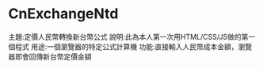 # CnExchangeNtd
主題:定價人民幣轉換新台幣公式
說明:此為本人第一次用HTML/CSS/JS做的第一個程式
用途:一個瀏覽器的特定公式計算機
功能:直接輸入人民幣成本金額，瀏覽器即會回傳新台幣定價金額
